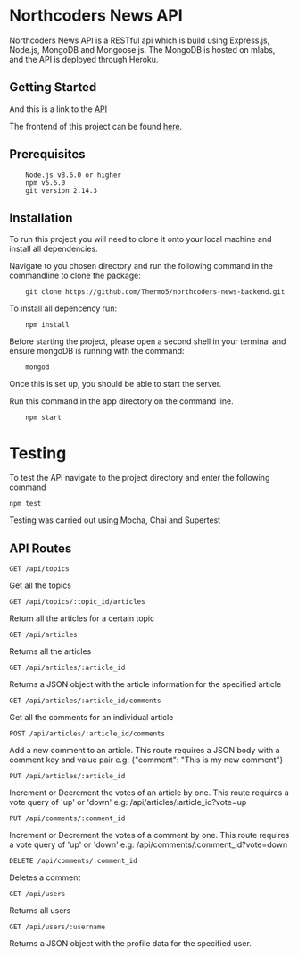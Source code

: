 # Northcoders News API

Northcoders News API is a RESTful api which is build using Express.js, Node.js, MongoDB and Mongoose.js. The MongoDB is hosted on mlabs, and the API is deployed through Heroku.

## Getting Started

And this is a link to the [API](https://northcoders-news-backend.herokuapp.com)

The frontend of this project can be found [here](https://github.com/Thermo5/northcoders-news-frontend).


## Prerequisites

```
    Node.js v8.6.0 or higher
    npm v5.6.0
    git version 2.14.3
```
## Installation
To run this project you will need to clone it onto your local machine and install all dependencies.

Navigate to you chosen directory and run the following command in the commandline to clone the package:
```
    git clone https://github.com/Thermo5/northcoders-news-backend.git
```

To install all depencency run:
```
    npm install
```

Before starting the project, please open a second shell in your terminal and ensure mongoDB is running with the command:

``` 
    mongod
```

Once this is set up, you should be able to start the server. 

Run this command in the app directory on the command line.
```
    npm start
```

# Testing

To test the API navigate to the project directory and enter the following command

```npm test```

Testing was carried out using Mocha, Chai and Supertest


## API Routes

```
GET /api/topics
```
Get all the topics

```
GET /api/topics/:topic_id/articles
```
Return all the articles for a certain topic

```
GET /api/articles
```
Returns all the articles
```
GET /api/articles/:article_id
```
Returns a JSON object with the article information for the specified article

```
GET /api/articles/:article_id/comments
```
Get all the comments for an individual article

```
POST /api/articles/:article_id/comments
```
Add a new comment to an article. This route requires a JSON body with a comment key and value pair
e.g: {"comment": "This is my new comment"}

```
PUT /api/articles/:article_id
```
Increment or Decrement the votes of an article by one. This route requires a vote query of 'up' or 'down'
e.g: /api/articles/:article_id?vote=up

```
PUT /api/comments/:comment_id
```
Increment or Decrement the votes of a comment by one. This route requires a vote query of 'up' or 'down'
e.g: /api/comments/:comment_id?vote=down

```
DELETE /api/comments/:comment_id
```
Deletes a comment

```
GET /api/users
```
Returns all users

```
GET /api/users/:username
```
Returns a JSON object with the profile data for the specified user.


